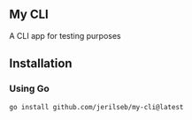 ## My CLI

A CLI app for testing purposes

## Installation


### Using Go
```
go install github.com/jerilseb/my-cli@latest
```
